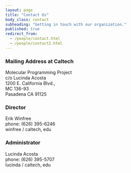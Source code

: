 ```yaml
---
layout: page
title: "Contact Us"
body_class: contact
subheading: "Getting in touch with our organization."
published: true
redirect_from:
  - /people/contact.html
  - /people/contact2.html
---
```




### Mailing Address at Caltech

Molecular Programming Project  
c/o Lucinda Acosta  
1200 E. California Blvd.,  
MC 136-93  
Pasadena CA 91125    



### Director
Erik Winfree  
phone: (626) 395-6246  
<span class="e">winfree / caltech, edu </span>

### Administrator
Lucinda Acosta  
phone: (626) 395-5707  
<span class="e">lucinda / caltech, edu </span>  

